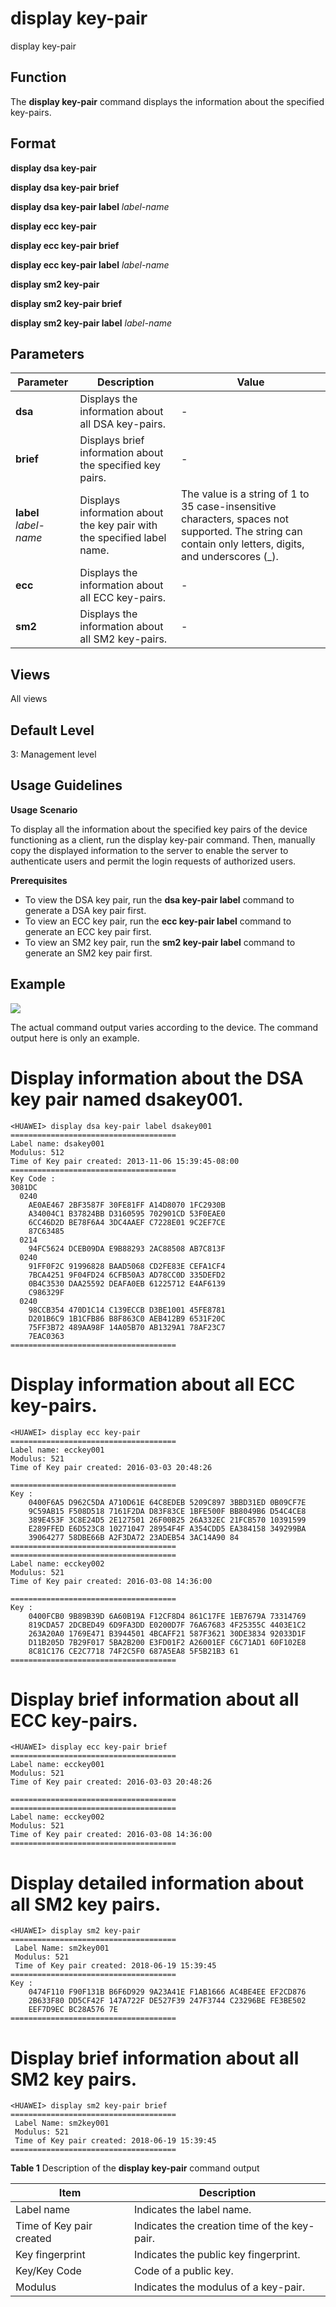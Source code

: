 display key-pair
================

display key-pair

Function
--------

The **display key-pair** command displays the information about the specified key-pairs.



Format
------

**display dsa key-pair**

**display dsa key-pair brief**

**display dsa key-pair label** *label-name*

**display ecc key-pair**

**display ecc key-pair brief**

**display ecc key-pair label** *label-name*

**display sm2 key-pair**

**display sm2 key-pair brief**

**display sm2 key-pair label** *label-name*



Parameters
----------

| Parameter | Description | Value |
| --- | --- | --- |
| **dsa** | Displays the information about all DSA key-pairs. | - |
| **brief** | Displays brief information about the specified key pairs. | - |
| **label** *label-name* | Displays information about the key pair with the specified label name. | The value is a string of 1 to 35 case-insensitive characters, spaces not supported. The string can contain only letters, digits, and underscores (\_). |
| **ecc** | Displays the information about all ECC key-pairs. | - |
| **sm2** | Displays the information about all SM2 key-pairs. | - |




Views
-----

All views



Default Level
-------------

3: Management level



Usage Guidelines
----------------

**Usage Scenario**

To display all the information about the specified key pairs of the device functioning as a client, run the display key-pair command. Then, manually copy the displayed information to the server to enable the server to authenticate users and permit the login requests of authorized users.

**Prerequisites**

* To view the DSA key pair, run the **dsa key-pair label** command to generate a DSA key pair first.
* To view an ECC key pair, run the **ecc key-pair label** command to generate an ECC key pair first.
* To view an SM2 key pair, run the **sm2 key-pair label** command to generate an SM2 key pair first.


Example
-------

![](../public_sys-resources/note_3.0-en-us.png)
 

The actual command output varies according to the device. The command output here is only an example.



# Display information about the DSA key pair named dsakey001.
```
<HUAWEI> display dsa key-pair label dsakey001
=====================================
Label name: dsakey001
Modulus: 512
Time of Key pair created: 2013-11-06 15:39:45-08:00
=====================================
Key Code :
3081DC
  0240
    AE0AE467 2BF3587F 30FE81FF A14D8070 1FC2930B
    A34004C1 B37824BB D3160595 702901CD 53F0EAE0
    6CC46D2D BE78F6A4 3DC4AAEF C7228E01 9C2EF7CE
    87C63485
  0214
    94FC5624 DCEB09DA E9B88293 2AC88508 AB7C813F
  0240
    91FF0F2C 91996828 BAAD5068 CD2FE83E CEFA1CF4
    7BCA4251 9F04FD24 6CFB50A3 AD78CC0D 335DEFD2
    0B4C3530 DAA25592 DEAFA0EB 61225712 E4AF6139
    C986329F
  0240
    98CCB354 470D1C14 C139ECCB D3BE1001 45FE8781
    D201B6C9 1B1CFB86 B8F863C0 AEB412B9 6531F20C
    75FF3B72 489AA98F 14A05B70 AB1329A1 78AF23C7
    7EAC0363
=====================================

```

# Display information about all ECC key-pairs.
```
<HUAWEI> display ecc key-pair
=====================================                                                                                               
Label name: ecckey001
Modulus: 521                                                                                                                        
Time of Key pair created: 2016-03-03 20:48:26                                                                                       
                                                                    
=====================================                                                                                               
Key :                                                                                                                               
    0400F6A5 D962C5DA A710D61E 64C8EDEB 5209C897 3BBD31ED 0B09CF7E                                                                  
    9C59AB15 F508D518 7161F2DA D83F83CE 1BFE500F BB8049B6 D54C4CE8                                                                  
    389E453F 3C8E24D5 2E127501 26F00B25 26A332EC 21FCB570 10391599                                                                  
    E289FFED E6D523C8 10271047 28954F4F A354CDD5 EA384158 349299BA                                                                  
    39064277 58DBE66B A2F3DA72 23ADEB54 3AC14A90 84                                                                                 
=====================================                                                                                               
=====================================                                                                                               
Label name: ecckey002
Modulus: 521                                                                                                                        
Time of Key pair created: 2016-03-08 14:36:00                                                                                       
                                                                    
=====================================                                                                                               
Key :                                                                                                                               
    0400FCB0 9B89B39D 6A60B19A F12CF8D4 861C17FE 1EB7679A 73314769                                                                  
    819CDA57 2DCBED49 6D9FA3DD E0200D7F 76A67683 4F25355C 4403E1C2                                                                  
    263A20A0 1769E471 B3944501 4BCAFF21 587F3621 30DE3834 92033D1F                                                                  
    D11B205D 7B29F017 5BA2B200 E3FD01F2 A26001EF C6C71AD1 60F102E8                                                                  
    8C81C176 CE2C7718 74F2C5F0 687A5EA8 5F5B21B3 61                                                                                 
=====================================

```

# Display brief information about all ECC key-pairs.
```
<HUAWEI> display ecc key-pair brief
=====================================
Label name: ecckey001
Modulus: 521
Time of Key pair created: 2016-03-03 20:48:26

=====================================
=====================================
Label name: ecckey002
Modulus: 521
Time of Key pair created: 2016-03-08 14:36:00
=====================================

```

# Display detailed information about all SM2 key pairs.
```
<HUAWEI> display sm2 key-pair
=====================================
 Label Name: sm2key001
 Modulus: 521
 Time of Key pair created: 2018-06-19 15:39:45
=====================================
Key : 
    0474F110 F90F131B B6F6D929 9A23A41E F1AB1666 AC4BE4EE EF2CD876
    2B633F80 DD5CF42F 147A722F DE527F39 247F3744 C23296BE FE3BE502
    EEF7D9EC BC28A576 7E
=====================================

```

# Display brief information about all SM2 key pairs.
```
<HUAWEI> display sm2 key-pair brief
=====================================
 Label Name: sm2key001
 Modulus: 521
 Time of Key pair created: 2018-06-19 15:39:45
=====================================

```


**Table 1** Description of the
**display key-pair** command output

| Item | Description |
| --- | --- |
| Label name | Indicates the label name. |
| Time of Key pair created | Indicates the creation time of the key-pair. |
| Key fingerprint | Indicates the public key fingerprint. |
| Key/Key Code | Code of a public key. |
| Modulus | Indicates the modulus of a key-pair. |